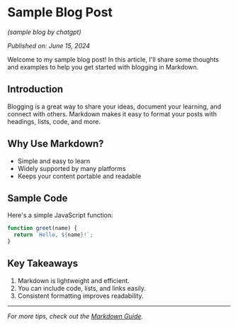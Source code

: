 # Sample Blog Post 
*(sample blog by chatgpt)*

*Published on: June 15, 2024*

Welcome to my sample blog post! In this article, I'll share some thoughts and examples to help you get started with blogging in Markdown.

## Introduction

Blogging is a great way to share your ideas, document your learning, and connect with others. Markdown makes it easy to format your posts with headings, lists, code, and more.

## Why Use Markdown?

- Simple and easy to learn
- Widely supported by many platforms
- Keeps your content portable and readable

## Sample Code

Here's a simple JavaScript function:

```javascript
function greet(name) {
  return `Hello, ${name}!`;
}
```

## Key Takeaways

1. Markdown is lightweight and efficient.
2. You can include code, lists, and links easily.
3. Consistent formatting improves readability.

---

_For more tips, check out the [Markdown Guide](https://www.markdownguide.org/)._
